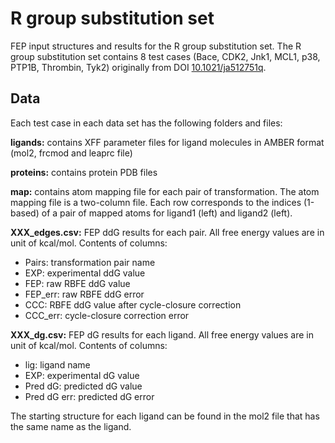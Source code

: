 # R group substitution set
FEP input structures and results for the R group substitution set. The R group substitution set contains 8 test cases (Bace, CDK2, Jnk1, MCL1, p38, PTP1B, Thrombin, Tyk2) originally from DOI [10.1021/ja512751q](https://pubs.acs.org/doi/10.1021/ja512751q).

## Data
Each test case in each data set has the following folders and files:

**ligands:** contains XFF parameter files for ligand molecules in AMBER format (mol2, frcmod and leaprc file)

**proteins:** contains protein PDB files

**map:** contains atom mapping file for each pair of transformation. The atom mapping file is a two-column file. Each row corresponds to the indices (1-based) of a pair of mapped atoms for ligand1 (left) and ligand2 (left).

**XXX\_edges.csv:** FEP ddG results for each pair. All free energy values are in unit of kcal/mol.
Contents of columns:
- Pairs: transformation pair name
- EXP: experimental ddG value
- FEP: raw RBFE ddG value
- FEP\_err: raw RBFE ddG error
- CCC: RBFE ddG value after cycle-closure correction
- CCC\_err: cycle-closure correction error

**XXX\_dg.csv:** FEP dG results for each ligand. All free energy values are in unit of kcal/mol.
Contents of columns:
- lig: ligand name
- EXP: experimental dG value
- Pred dG: predicted dG value
- Pred dG err: predicted dG error

The starting structure for each ligand can be found in the mol2 file that has the same name as the ligand.

